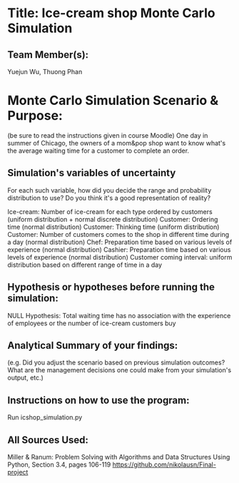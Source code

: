 # Title: Ice-cream shop Monte Carlo Simulation

## Team Member(s):
Yuejun Wu, Thuong Phan

# Monte Carlo Simulation Scenario & Purpose:
(be sure to read the instructions given in course Moodle)
One day in summer of Chicago, the owners of a mom&pop shop want to know what's the average waiting time for a customer to complete an order.

## Simulation's variables of uncertainty
For each such variable, how did you decide the range and probability distribution to use?  Do you think it's a good representation of reality?

Ice-cream: Number of ice-cream for each type ordered by customers (uniform distribution + normal discrete distribution)
Customer: Ordering time (normal distribution)
Customer: Thinking time (uniform distribution)
Customer: Number of customers comes to the shop in different time during a day (normal distribution)
Chef: Preparation time based on various levels of experience (normal distribution)
Cashier: Preparation time based on various levels of experience (normal distribution)
Customer coming interval: uniform distribution based on different range of time in a day


## Hypothesis or hypotheses before running the simulation:
NULL Hypothesis: Total waiting time has no association with the experience of employees or the number of ice-cream customers buy


## Analytical Summary of your findings:
(e.g. Did you adjust the scenario based on previous simulation outcomes?  What are the management decisions one could make from your simulation's output, etc.)

## Instructions on how to use the program:
Run icshop_simulation.py

## All Sources Used:
Miller & Ranum: Problem Solving with Algorithms and Data Structures Using Python, Section 3.4, pages 106-119
https://github.com/nikolausn/Final-project



